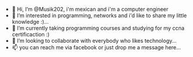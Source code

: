 - 👋 Hi, I’m @Musik202, i'm mexican and i'm a computer engineer
- 👀 I’m interested in programming, networks and i'd like to share my little knowledge :)...
- 🌱 I’m currently taking programming courses and studying for my ccna certificaction :)
- 💞️ I’m looking to collaborate with everybody who likes technology...
- 📫 you can reach me via facebook or just drop me a message here...

<!---
Musik202/Musik202 is a ✨ special ✨ repository because its `README.md` (this file) appears on your GitHub profile.
You can click the Preview link to take a look at your changes.
--->
